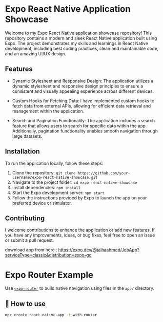 # Expo React Native Application Showcase

Welcome to my Expo React Native application showcase repository! This repository contains a modern and sleek React Native application built using Expo. The project demonstrates my skills and learnings in React Native development, including best coding practices, clean and maintainable code, and an amazing UI/UX design.

## Features

- Dynamic Stylesheet and Responsive Design: The application utilizes a dynamic stylesheet and responsive design principles to ensure a consistent and visually appealing experience across different devices.

- Custom Hooks for Fetching Data: I have implemented custom hooks to fetch data from external APIs, allowing for efficient data retrieval and management within the application.

- Search and Pagination Functionality: The application includes a search feature that allows users to search for specific data within the app. Additionally, pagination functionality enables smooth navigation through large datasets.


## Installation

To run the application locally, follow these steps:

1. Clone the repository: `git clone https://github.com/your-username/expo-react-native-showcase.git`
2. Navigate to the project folder: `cd expo-react-native-showcase`
3. Install dependencies: `npm install`
4. Start the Expo development server: `npm start`
5. Follow the instructions provided by Expo to launch the app on your preferred device or simulator.

## Contributing

I welcome contributions to enhance the application or add new features. If you have any improvements, ideas, or bug fixes, feel free to open an issue or submit a pull request.



download app from here : https://expo.dev/@talhaahmed/JobApp?serviceType=classic&distribution=expo-go

# Expo Router Example

Use [`expo-router`](https://expo.github.io/router) to build native navigation using files in the `app/` directory.

## 🚀 How to use

```sh
npx create-react-native-app -t with-router
```

